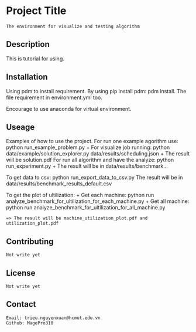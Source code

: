 # Project Title

    The environment for visualize and testing algorithm

## Description

This is tutorial for using.

## Installation

Using pdm to install requirement.
By using pip install pdm: pdm install.
The file requirement in environment.yml too.

Encourage to use anaconda for virtual environment.

## Useage

Examples of how to use the project.
For run one example agorithm use: python run_example_problem.py
    + For visualize job running: python data/example/solution_explorer.py data/results/scheduling.json
    + The result will be solution.pdf
For run all algorithm and have the analyze: python run_experiment.py
    + The result will be in data/results/benchmark...

To get data to csv: python run_export_data_to_csv.py
    The result will be in data/results/benchmark_results_default.csv

To get the plot of ultilization:
    + Get each machine: python run analyze_benchmark_for_ultilization_for_each_machine.py
    + Get all machine: python run analyze_benchmark_for_ultilization_for_all_machine.py
  
    => The result will be machine_utilization_plot.pdf and utilization_plot.pdf

## Contributing

    Not write yet

## License

    Not write yet

## Contact

    Email: trieu.nguyenxuan@hcmut.edu.vn
    Github: MagePro310
